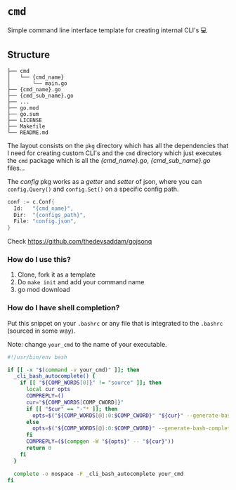 # `cmd`

Simple command line interface template for creating internal CLI's 💻

## Structure

```text
├── cmd
│   └── {cmd_name}
│       └── main.go
├── {cmd_name}.go
├── {cmd_sub_name}.go
├── ...
├── go.mod
├── go.sum
├── LICENSE
├── Makefile
└── README.md
```

The layout consists on the `pkg` directory which has all the dependencies that I
need for creating custom CLI's and the `cmd` directory which just executes the
`cmd` package which is all the _{cmd_name}.go_, _{cmd_sub_name}.go_ files...

The _config_ pkg works as a _getter_ and _setter_ of json, where you can
`config.Query()` and `config.Set()` on a specific config path.

```go
conf := c.Conf{
  Id:   "{cmd_name}",
  Dir:  "{configs_path}",
  File: "config.json",
}
```

Check <https://github.com/thedevsaddam/gojsonq>

### How do I use this?

1. Clone, fork it as a template
1. Do `make init` and add your command name
1. go mod download

### How do I have shell completion?

Put this snippet on your `.bashrc` or any file that is integrated to the
`.bashrc` (sourced in some way).

Note: change `your_cmd` to the name of your executable.

```bash
#!/usr/bin/env bash

if [[ -x "$(command -v your_cmd)" ]]; then
  _cli_bash_autocomplete() {
    if [[ "${COMP_WORDS[0]}" != "source" ]]; then
      local cur opts
      COMPREPLY=()
      cur="${COMP_WORDS[COMP_CWORD]}"
      if [[ "$cur" == "-"* ]]; then
        opts=$("${COMP_WORDS[@]:0:$COMP_CWORD}" "${cur}" --generate-bash-completion)
      else
        opts=$("${COMP_WORDS[@]:0:$COMP_CWORD}" --generate-bash-completion)
      fi
      COMPREPLY=($(compgen -W "${opts}" -- "${cur}"))
      return 0
    fi
  }

  complete -o nospace -F _cli_bash_autocomplete your_cmd
fi
```

